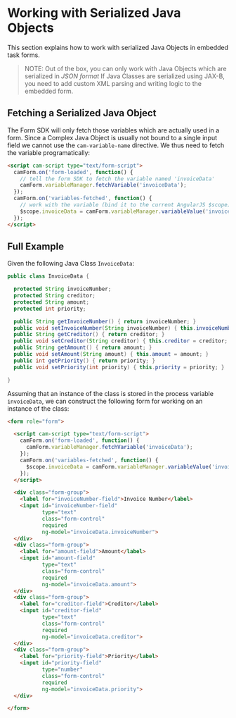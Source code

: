 # Working with Serialized Java Objects

This section explains how to work with serialized Java Objects in embedded task forms.

> NOTE: Out of the box, you can only work with Java Objects which are serialized in *JSON format*
> If Java Classes are serialized using JAX-B, you need to add custom XML parsing and writing logic
> to the embedded form.

## Fetching a Serialized Java Object

The Form SDK will only fetch those variables which are actually used in a form. Since a Complex Java
Object is usually not bound to a single input field we cannot use the `cam-variable-name` directive.
We thus need to fetch the variable programatically: 

```html
<script cam-script type="text/form-script">
  camForm.on('form-loaded', function() {
    // tell the form SDK to fetch the variable named 'invoiceData'
    camForm.variableManager.fetchVariable('invoiceData');
  });
  camForm.on('variables-fetched', function() {
    // work with the variable (bind it to the current AngularJS $scope)
    $scope.invoiceData = camForm.variableManager.variableValue('invoiceData');
  });
</script>
```

## Full Example

Given the following Java Class `InvoiceData`:

```java
public class InvoiceData {

  protected String invoiceNumber;
  protected String creditor;
  protected String amount;
  protected int priority;

  public String getInvoiceNumber() { return invoiceNumber; }
  public void setInvoiceNumber(String invoiceNumber) { this.invoiceNumber = invoiceNumber; }
  public String getCreditor() { return creditor; }
  public void setCreditor(String creditor) { this.creditor = creditor; }
  public String getAmount() { return amount; }
  public void setAmount(String amount) { this.amount = amount; }
  public int getPriority() { return priority; }
  public void setPriority(int priority) { this.priority = priority; }

}
```

Assuming that an instance of the class is stored in the process variable `invoiceData`, we can
construct the following form for working on an instance of the class:

```html
<form role="form">

  <script cam-script type="text/form-script">
    camForm.on('form-loaded', function() {
      camForm.variableManager.fetchVariable('invoiceData');
    });
    camForm.on('variables-fetched', function() {
      $scope.invoiceData = camForm.variableManager.variableValue('invoiceData');
    });
  </script>

  <div class="form-group">
    <label for="invoiceNumber-field">Invoice Number</label>
    <input id="invoiceNumber-field"
           type="text"
           class="form-control"
           required
           ng-model="invoiceData.invoiceNumber">
  </div>
  <div class="form-group">
    <label for="amount-field">Amount</label>
    <input id="amount-field"
           type="text"
           class="form-control"
           required
           ng-model="invoiceData.amount">
  </div>
  <div class="form-group">
    <label for="creditor-field">Creditor</label>
    <input id="creditor-field"
           type="text"
           class="form-control"
           required
           ng-model="invoiceData.creditor">
  </div>
  <div class="form-group">
    <label for="priority-field">Priority</label>
    <input id="priority-field"
           type="number"
           class="form-control"
           required
           ng-model="invoiceData.priority">
  </div>

</form>
```
